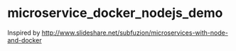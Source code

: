 # microservice_docker_nodejs_demo
Inspired by http://www.slideshare.net/subfuzion/microservices-with-node-and-docker
